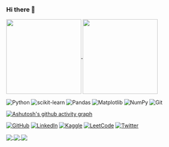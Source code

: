 ### Hi there 👋

<!--
**YESsPeace/YESsPeace** is a ✨ _special_ ✨ repository because its `README.md` (this file) appears on your GitHub profile.

Here are some ideas to get you started:

- 🔭 I’m currently working on ...
- 🌱 I’m currently learning ...
- 👯 I’m looking to collaborate on ...
- 🤔 I’m looking for help with ...
- 💬 Ask me about ...
- 📫 How to reach me: ...
- 😄 Pronouns: ...
- ⚡ Fun fact: ...
-->




<a href="https://github.com/anuraghazra/github-readme-stats">
  <img height=200 align="center" src="https://github-readme-stats.vercel.app/api?username=YESsPeace&show_icons=true&theme=radical" />
</a>

<a href="https://github.com/anuraghazra/convoychat">
  <img height=200 align="center" src="https://github-readme-stats.vercel.app/api/top-langs?username=YESsPeace&layout=donut&theme=radical&hide=Jupyter+Notebook&langs_count=8&card_height=320" />
</a>

![Python](https://img.shields.io/badge/python-3670A0?style=for-the-badge&logo=python&logoColor=ffdd54)
![scikit-learn](https://img.shields.io/badge/scikit--learn-%23F7931E.svg?style=for-the-badge&logo=scikit-learn&logoColor=white)
![Pandas](https://img.shields.io/badge/pandas-%23150458.svg?style=for-the-badge&logo=pandas&logoColor=white)
![Matplotlib](https://img.shields.io/badge/Matplotlib-%23ffffff.svg?style=for-the-badge&logo=Matplotlib&logoColor=black)
![NumPy](https://img.shields.io/badge/numpy-%23013243.svg?style=for-the-badge&logo=numpy&logoColor=white)
![Git](https://img.shields.io/badge/git-%23F05033.svg?style=for-the-badge&logo=git&logoColor=white)

[![Ashutosh's github activity graph](https://github-readme-activity-graph.vercel.app/graph?username=YESsPeace&bg_color=141321&color=9bfed4&title_color=fd428d&line=fd428d&point=f8d847&custom_title=Contribution+Graph)](https://github.com/ashutosh00710/github-readme-activity-graph)

[![GitHub](https://img.shields.io/badge/github-%23121011.svg?style=for-the-badge&logo=github&logoColor=white)](https://github.com/YESsPeace)
[![LinkedIn](https://img.shields.io/badge/linkedin-%230077B5.svg?style=for-the-badge&logo=linkedin&logoColor=white)]()
[![Kaggle](https://img.shields.io/badge/Kaggle-035a7d?style=for-the-badge&logo=kaggle&logoColor=white)](https://www.kaggle.com/yesspeace)
[![LeetCode](https://img.shields.io/badge/LeetCode-000000?style=for-the-badge&logo=LeetCode&logoColor=#d16c06)](https://leetcode.com/YessPeace)
[![Twitter](https://img.shields.io/badge/Twitter-%231DA1F2.svg?style=for-the-badge&logo=Twitter&logoColor=white)](https://twitter.com/yesspeace_)

<a href="https://gist.github.com/YESsPeace/073813b423cac16aceb3ea05fae26904">
  <img align="center" src="https://github-readme-stats.vercel.app/api/gist?id=073813b423cac16aceb3ea05fae26904&theme=radical" />
</a>

<a href="https://github.com/EvaPeace/ai-news-telegram-bot">
  <img align="center" src="https://github-readme-stats.vercel.app/api/pin/?username=EvaPeace&repo=ai-news-telegram-bot&theme=radical" />
</a>

<a href="https://github.com/YESsPeace/simple-sign-language-recognition">
  <img align="center" src="https://github-readme-stats.vercel.app/api/pin/?username=YESsPeace&repo=simple-sign-language-recognition&theme=radical" />
</a>

<!--
[![KnlnKS's LeetCode stats](https://leetcode-stats-six.vercel.app/?username=YessPeace&theme=dark)](https://leetcode.com/YessPeace)
-->
